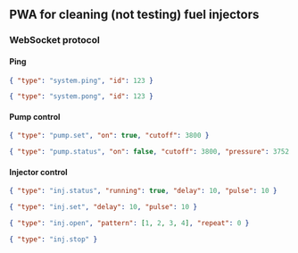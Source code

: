 ## PWA for cleaning (not testing) fuel injectors

### WebSocket protocol

#### Ping
```json
{ "type": "system.ping", "id": 123 }
```
```json
{ "type": "system.pong", "id": 123 }
``` 

#### Pump control
```json
{ "type": "pump.set", "on": true, "cutoff": 3800 }
```
```json
{ "type": "pump.status", "on": false, "cutoff": 3800, "pressure": 3752 }
```

#### Injector control
```json
{ "type": "inj.status", "running": true, "delay": 10, "pulse": 10 }
```
```json
{ "type": "inj.set", "delay": 10, "pulse": 10 }
```
```json
{ "type": "inj.open", "pattern": [1, 2, 3, 4], "repeat": 0 }
```
```json
{ "type": "inj.stop" }
```
